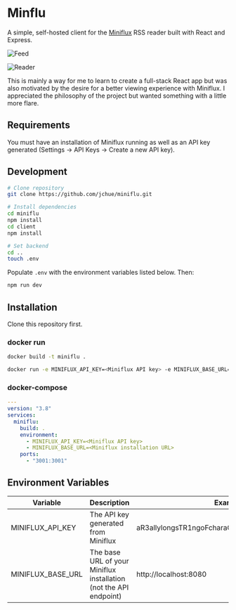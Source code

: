 # Minflu

A simple, self-hosted client for the [Miniflux](https://github.com/miniflux) RSS reader built with React and Express.

![Feed](https://user-images.githubusercontent.com/5141427/140625193-683fc1b1-a854-41e6-8ce2-e78b6cac8bc9.png)

![Reader](https://user-images.githubusercontent.com/5141427/140625262-1380498b-cdc9-4e12-987a-51845165f124.png)

This is mainly a way for me to learn to create a full-stack React app but was also motivated by the desire for a better viewing experience with Miniflux. I appreciated the philosophy of the project but wanted something with a little more flare.

## Requirements

You must have an installation of Miniflux running as well as an API key generated (Settings -> API Keys -> Create a new API key).

## Development

```sh
# Clone repository
git clone https://github.com/jchue/miniflu.git

# Install dependencies
cd miniflu
npm install
cd client
npm install

# Set backend
cd ..
touch .env
```

Populate `.env` with the environment variables listed below. Then:

```sh
npm run dev
```

## Installation

Clone this repository first.

### docker run

```sh
docker build -t miniflu .

docker run -e MINIFLUX_API_KEY=<Miniflux API key> -e MINIFLUX_BASE_URL=<Miniflux installation URL> -p 3001:3001 iniflu
```

### docker-compose

```yml
---
version: "3.8"
services:
  miniflu:
    build: .
    environment:
      - MINIFLUX_API_KEY=<Miniflux API key>
      - MINIFLUX_BASE_URL=<Miniflux installation URL>
    ports:
      - "3001:3001"
```

## Environment Variables

Variable|Description|Example
-|-|-
MINIFLUX_API_KEY|The API key generated from Miniflux|aR3allylongsTR1ngoFcharaC+ErsNumB=RsandsYmbol$
MINIFLUX_BASE_URL|The base URL of your Miniflux installation (not the API endpoint)|http://localhost:8080
